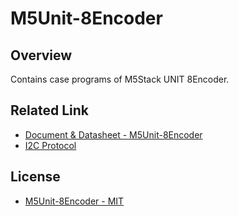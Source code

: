 # M5Unit-8Encoder

## Overview

Contains case programs of M5Stack UNIT 8Encoder.

## Related Link

- [Document & Datasheet - M5Unit-8Encoder](https://docs.m5stack.com/en/unit/UNIT%208Encoder)
- [I2C Protocol](https://github.com/m5stack/M5Unit-8Encoder/blob/main/docs/8Encoder_I2C_Protocol.pdf)

## License

- [M5Unit-8Encoder - MIT](LICENSE)
